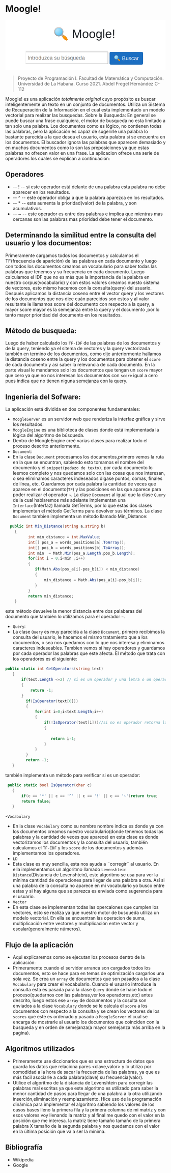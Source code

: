 # Moogle!

![](moogle.png)

> Proyecto de Programación I. Facultad de Matemática y Computación. Universidad de La Habana. Curso 2021.
> Abdel Fregel Hernández C-112

Moogle! es una aplicación *totalmente original* cuyo propósito es buscar inteligentemente un texto en un conjunto de documentos.
Utiliza un Sistema de Recuperación de la Información en el cual esta implementado un modelo vectorial para realizar las busquedas.
Sobre la Busqueda:
En general se puede buscar una frase cualquiera, el motor de busqueda no esta limitado a tan solo una palabra. Los documentos como es lógico,
no contienen todas las palabras, pero la aplicación es capaz de sugerirle una palabra lo bastante parecida a la que desea el usuario, 
esta palabra si se encuentra en los documentos. El buscador ignora las palabras que aparecen demasiado y en muchos documentos como lo 
son las preposiciones ya que estas palabras no ofrecen valor en una frase. La aplicacion ofrece una serie de operadores los cuales se explican 
a continuación:
## Operadores
- -- ! -- si este operador está delante de una palabra esta palabra no debe aparecer en los resultados.
- -- ^ -- este operador obliga a que la palabra aparezca en los resultados.
- -- * -- este aumenta la prioridad(valor) de la palabra, y son acumulativos.
- -- ~ -- este operador es entre dos palabras e implica que mientras mas cercanas son las palabras mas prioridad debe tener el documento.

## Determinando la similitud entre la consulta del usuario y los documentos:
Primeramente cargamos todos los documentos y calculamos el TF(frecuencia de aparición) de las palabras en cada documento y luego con 
todos los documentos creamos un vocabulario para saber todas las palabras que tenemos y su frecuencia en cada documento. Luego 
calculamos el IDF que no es más que la importancia de la palabra en nuestro corpus(vocabulario) y con estos valores creamos 
nuesto sistema de vectores, esto mismo hacemos con la consulta(query) del usuario. Después aplicamos la distancia coseno entre 
el vector query y los vectores de los documentos que nos dice cuán parecidos son estos y al valor resultante le llamamos score del documento
con respecto a la query, a mayor score mayor es la semejanza entre la query y el documento ,por lo tanto mayor prioridad del documento en los resultados. 

## Método de busqueda:
Luego de haber calculado los `TF-IDF` de las palabras de los documentos y de la query, teniendo ya el sitema de vectores y la query vectorizada 
también en termino de los documentos, como dije anteriormente hallamos la distancia coseno entre la query y los documentos para obtener el `score` 
de cada documento y así saber la relevancia de cada documento. En la parte visual le mandamos solo los documentos que tengan un `score` mayor que 
cero ya que no nos interesan los documentos con `score` igual a cero pues indica que no tienen niguna semejanza con la query.


## Ingenieria del Sofware:
La aplicación está dividida en dos componentes fundamentales:

- `MoogleServer` es un servidor web que renderiza la interfaz gráfica y sirve los resultados.
- `MoogleEngine` es una biblioteca de clases donde está implementada la lógica del algoritmo de búsqueda.
- Dentro de MoogleEngine creé varias clases para realizar todo el proceso descrito anteriormente.
- `Document`:
- En la clase `Document` procesamos los documentos,primero vemos la ruta en la que se encuntran, sabiendo esto tomamos el nombre del documento y el `snippet(pedazo de texto)`, por cada documento lo leemos completo y nos quedamos solo con las cosas que nos interesan, o sea eliminamos caracteres indeseados digase puntos, comas, finales de línea, etc. Guardamos por cada palabra la cantidad de veces que aparece en el documento(`TF`) y las posiciones en las que aparece para poder realizar el operador `~`. La clase `Document` al igual que la clase `Query` de la cual hablaremos más adelante implementan una `Interface`(Interfaz) llamada GetTerms, por lo que estas dos clases implementan el método GetTerms para devolver sus términos. La clase `Document` tambien implementa un método llamado Min_Distance:
```cs  
  public int Min_Distance(string a,string b)
    {
          int min_distance = int.MaxValue;
          int[] pos_a = words_positions[a].ToArray();
          int[] pos_b = words_positions[b].ToArray();
          int min  = Math.Min(pos_a.Length,pos_b.Length);
          for(int i = 0;i<min ;i++)
          {
             if(Math.Abs(pos_a[i]-pos_b[i]) < min_distance)
             {
                 min_distance = Math.Abs(pos_a[i]-pos_b[i]);
             }
          }
          return min_distance;
    }
``` 
este método devuelve la menor distancia entre dos palabaras del documento que también lo utilizamos para el operador `~`.
- `Query`:
- La clase `Query` es muy parecida a la clase `Document`, primero recibimos la consulta del usuario, le hacemos el mismo tratamiento que a los documentos, o sea nos quedamos con lo que nos interesa y eliminamos caracteres indeseables. Tambien vemos si hay operadores y guardamos por cada operador las palabras que este afecta. El método que trata con los operadores es el siguiente:
 ```cs
 public static int GetOperators(string text)
    {
        if(text.Length <=2) // si es un operador y una letra o un operador vacio es absurdo
        {
            return -1;
        }
          if(IsOperator(text[0]))
          {
              for(int i=0;i<text.Length;i++)
              {
                  if(!IsOperator(text[i]))//si no es operador retorna la posicion anterior
                  {

                     return i-1;
                  }
              }
          }  
          return -1;
    }
 ```
 también implementa un método para verificar si es un operador:
 ```cs
  public static bool IsOperator(char c)
    {
        if(c == '*' || c == '^' || c == '!' || c == '~')return true;
        return false;
    }
 ```
 -`Vocabulary`
 - En la clase `Vocabulary` como su nombre nombre indica es donde ya con los documentos creamos nuestro vocabulario(donde tenemos todas las palabras y la cantidad de veces que aparece) en esta clase es donde vectorizamos los documentos y la consulta del usuario, también calculamos el `TF-IDF` y los `score` de los documentos y además implementamos los operadores.
 - `LD`
 - Esta clase es muy sencilla, esta nos ayuda a ¨corregir¨ al usuario. En ella implementamos un algoritmo llamado `Levenshtein Distance`(Distancia de Levenshtein), este algoritmo se usa para ver la mínima cantidad de operaciones para llegar de una palabra a otra. Así si una palabra de la consulta no aparece en mi vocabulario yo busco entre estas y si hay alguna que se parezca es enviada como sugerencia para el usuario.
 - `Vector`
 - En esta clase se implementan todas las opercaiones que cumplen los vectores, esto se realiza ya que nuestro motor de busqueda utiliza un modelo vectorial. En ella se encuentran las operacion de suma, multiplicación entre vectores y multiplicación entre vector y escalar(generalmente números).

## Flujo de la aplicación
- Aqui explicaremos como se ejecutan los procesos dentro de la aplicación:
-  Primeramente cuando el servidor arranca son cargados todos los documentos, esto se hace para en temas de optimización cargarlos una sola vez. Se crea un `array` de documentos que son pasados a la clase `Vocabulary` para crear el vocabulario. Cuando el usuario introduce la consulta esta es pasada para la clase `Query` donde se hace todo el proceso(quedarnos con las palabras,ver los operadores,etc) antes descrito, luego estos ese `array` de documentos y la cosulta son enviados a la clase `Vocabulary` donde se le calcula el `score` a los documentos con respecto a la consulta y se crean los vectores de los `scores` que este es ordenado y pasado a `MoogleServer` el cual se encarga de mostrarle al usuario los documentos que coinciden con la busqueda y en orden de semejanza(a mayor semejanza más arriba en la pagina). 
## Algoritmos utilizados
- Primeramente use diccionarios que es una estructura de datos que guarda los datos que relaciona pares <clave,valor> y lo utilizo por comodidad a la hora de sacar la frecuencia de las palabras, ya que es más facil asociarle a cada palabra(clave) su frecuencia(valor).
- Utilice el algoritmo de la distancia de Levenshtein para corregir las palabras mal escritas ya que este algoritmo es utilizado para saber la menor cantidad de pasos para llegar de una palabra a la otra utilizando inserción,eliminación y reemplazamiento. Hice uso de la programación dinámica para implementar el algoritmo sabiendo los valores de los casos bases lleno la primera fila y la primera columna de mi matriz y con esos valores voy llenando la matriz y al final me quedo con el valor en la posición que me interesa. la matriz tiene tamaño tamaño de la primera palabra X tamaño de la segunda palabra y nos quedamos con el valor en la última posición que va a ser la mínima.  
## Bibliografía
- Wikipedia
- Google

 


         
